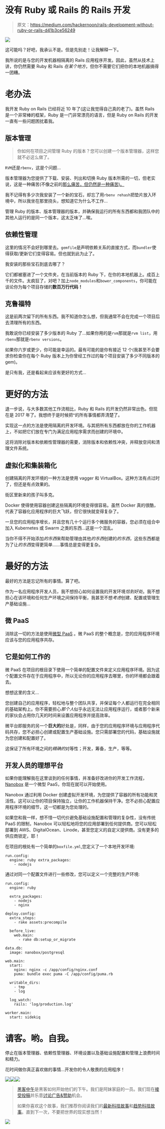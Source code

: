 # 没有 Ruby 或 Rails 的 Rails 开发

> 原文：<https://medium.com/hackernoon/rails-development-without-ruby-or-rails-d41b3ce56249>

![](img/47525370a2c40e91061f1a225a4ccb8c.png)

这可能吗？好吧，我承认不是。但是先别走！让我解释一下。

我所说的是与您的开发机器相隔离的 Rails 应用程序开发。因此，虽然从技术上讲，你仍然需要 Ruby 和 Rails *在某个地方*，但你不需要它们把你的本地机器搞得一团糟。

# 老办法

我开发 Ruby on Rails 已经将近 10 年了(这让我觉得自己真的老了)。虽然 Rails 是一个非常棒的框架，Ruby 是一门非常漂亮的语言，但是 Ruby on Rails 的开发一直有一些问题困扰着我。

## 版本管理

> 你如何在项目之间管理 Ruby 的版本？您可以创建一个版本管理器，这样您就不必这么做了。

`RVM`还是`rbenv`，这是个问题…

版本管理器为您提供了下载、安装、列出和切换 Ruby 版本所需的一切，但老实说，这是一种痛苦(不像之前的[那么痛苦，但仍然是一种痛苦)。](http://andre.arko.net/2015/04/28/how-does-bundler-work-anyway/)

我不记得有多少次我安装了一个新的宝石，却忘了用`rbenv rehash`把垫片放入环境中，所以我坐在那里挠头，想知道它为什么不工作...

管理 Ruby 的版本、版本管理器的版本，并确保我运行的所有东西都和我团队中的其他人运行的是同一个版本，这太乏味了…唉。

## 依赖性管理

这里的情况不会好到哪里去。`gemfile`是声明依赖关系的直接方式，而`bundler`使得获取/更新它们变得容易。但也就到此为止了。

我安装的那些宝石到底去哪了？

它们都被塞进了一个文件夹，在当前版本的 Ruby 下，在你的本地机器上。成百上千的文件。太疯狂了，对吧？加上`node_modules`和`bower_components`，你可能在谈论你为每个项目存储的**数百万行代码！**

## 克鲁福特

这是前两次留下的所有东西。我不知道你怎么想，但我通常不会在完成一个项目后去清理所有的东西。

我敢说你已经安装了多少版本的 Ruby 了…如果你用的是`rvm`那就是`rvm list`，用`rbenv`那就是`rbenv versions`。

如果你六岁或更少，你可能是幸运的。最有可能的是你有接近 12 个(我甚至不会要求你检查你在每个 Ruby 版本上为你曾经工作过的每个项目安装了多少不同版本的 gem)。

是只有我，还是看起来应该有更好的方式…

# 更好的方法

退一步说，与大多数其他工作流相比，Ruby 和 Rails 的开发仍然非常出色。但现在是 2017 年了。我想终于是时候把^的所有事情都弄清楚了。

实现这一点的方法是使用隔离的开发环境。与其把所有东西都放在你的工作机器上，不如把它们放在专门为满足应用程序需求而创建的环境中。

这将消除对版本和依赖性管理器的需要，消除版本和依赖性冲突，并释放空间和清理文件系统。

## 虚拟化和集装箱化

创建隔离的开发环境的一种方法是使用 vagger 和 VirtualBox。这种方法有点过时了，但还是有点效果的。

街区里新来的孩子叫多克。

Docker 使得使用容器创建这些隔离的环境变得很容易。虽然 Docker 真的很酷，代表了容器化应用程序的巨大飞跃，但它很快就变得复杂了。

一旦您的应用程序增长，并且您有几十个运行多个微服务的容器，您必须在组合中加入 Kubernetes 或 Swarm 之类的东西…这是一个混乱。

当你不得不开始添加*的东西*来帮助管理由其他*的东西*创建的*的东西*，这些东西都是为了让*的东西*变得更简单……事情总是变得更复杂。

# 最好的方法

最好的方法是忘记所有的事情。算了吧。

作为一名应用程序开发人员，我不想担心如何设置我的开发环境*恰到好处*。我不想担心在该环境和任何生产环境之间保持平衡，我甚至不想*考虑*创建、配置或管理生产基础设施…

## 微 PaaS

消除这一切的方法是使用[微型 PaaS](https://content.nanobox.io/introducing-micro-paas-the-next-evolution-of-paas/) 。微 PaaS 的整个概念是，您的应用程序环境应该与您的应用程序共存。

## 它是如何工作的

微 PaaS 在项目的根目录下使用一个简单的配置文件来定义应用程序环境。因为这个配置文件存在于应用程序中，所以无论你的应用程序去哪里，你的环境都会跟着去。

想想这里的含义…

您创建自己的应用程序，轻松地与整个团队共享，并保证每个人都运行在完全相同的基础架构上。你不需要担心*那个人*似乎永远无法让应用程序运行，或者那个新来的家伙会占用你几天的时间来设置应用程序并提高效率。

微平台即服务的另一个**巨大的**好处是，同样，由于您的应用程序环境与应用程序代码共存，您不必担心创建或配置生产基础设施。您只需部署您的代码，基础设施就为您创建和配置好了。

这保证了所有环境之间的*精确的*对等性；开发，筹备，生产，等等。

## 开发人员的理想平台

如果你能理解我在这里谈到的任何事情，并准备好改进你的开发工作流程， [Nanobox](https://nanobox.io) 是一个微型 PaaS，你现在就可以开始使用。

Nanobox 通过利用 Docker 创建虚拟开发环境，为您提供了容器的所有功能和灵活性。这可以让你的项目保持独立，让你的工作机器保持干净。您不必担心配置应用程序环境的细节，这一切都是为您处理的。

如果您和我一样，想不惜一切代价避免基础设施配置和管理的复杂性，没有传统 PaaS 的限制，Nanobox 可以轻松地将您的应用部署到任何提供商。您可以轻松部署到 AWS、DigitalOcean、Linode，甚至您定义的自定义提供商。没有更多的供应商锁定，耶！

在项目的根处有一个简单的`boxfile.yml`,您定义了一个本地开发环境:

```
run.config:
  engine: ruby extra_packages:
    - nodejs
```

通过对同一个配置文件进行一些修改，您可以定义一个完整的生产环境:

```
run.config:
  engine: ruby

  extra_packages:
    - nodejs
    - nginx

deploy.config:
  extra_steps:
    - rake assets:precompile

  before_live:
    web.main:
      - rake db:setup_or_migrate

data.db:
  image: nanobox/postgresql

web.main:
  start:
    nginx: nginx -c /app/config/nginx.conf
    puma: bundle exec puma -C /app/config/puma.rb

  writable_dirs:
    - tmp
    - log

  log_watch:
    rails: 'log/production.log'

worker.main:
  start: sidekiq
```

# 请客。哟。自我。

停止在版本管理器、依赖性管理器、环境设置以及基础设施配置和管理上浪费时间和精力。

花时间做你真正喜欢做的事情…开发你的令人敬畏的应用程序！

[![](img/50ef4044ecd4e250b5d50f368b775d38.png)](http://bit.ly/HackernoonFB)[![](img/979d9a46439d5aebbdcdca574e21dc81.png)](https://goo.gl/k7XYbx)[![](img/2930ba6bd2c12218fdbbf7e02c8746ff.png)](https://goo.gl/4ofytp)

> [黑客中午](http://bit.ly/Hackernoon)是黑客如何开始他们的下午。我们是阿妹家庭的一员。我们现在[接受投稿](http://bit.ly/hackernoonsubmission)并乐意[讨论广告&赞助](mailto:partners@amipublications.com)机会。
> 
> 如果你喜欢这个故事，我们推荐你阅读我们的[最新科技故事](http://bit.ly/hackernoonlatestt)和[趋势科技故事](https://hackernoon.com/trending)。直到下一次，不要把世界的现实想当然！

![](img/be0ca55ba73a573dce11effb2ee80d56.png)